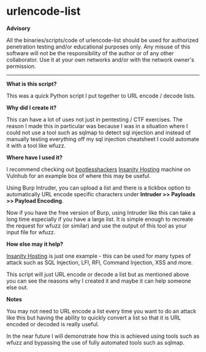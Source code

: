 # urlencode-list

**Advisory**

All the binaries/scripts/code of urlencode-list should be used for authorized penetration testing and/or educational purposes only. Any misuse of this software will not be the responsibility of the author or of any other collaborator. Use it at your own networks and/or with the network owner's permission.
* * *
**What is this script?**

This was a quick Python script I put together to URL encode / decode lists.

**Why did I create it?**

This can have a lot of uses not just in pentesting / CTF exercises. The reason I made this in particular was because I was in a situation where I could not use a tool such as sqlmap to detect sql injection and instead of manually testing everything off my sql injection cheatsheet I could automate it with a tool like wfuzz.

**Where have I used it?**

I recommend checking out [bootlesshackers](https://twitter.com/bootlesshacker) [Insanity Hosting](https://www.vulnhub.com/entry/insanity-1,536/) machine on Vulnhub for an example box of where this may be useful.

Using Burp Intruder, you can upload a list and there is a tickbox option to automatically URL encode specific characters under **Intruder >> Payloads >> Payload Encoding**.

Now if you have the free version of Burp, using Intruder like this can take a long time especially if you have a large list. It is simple enough to recreate the request for wfuzz (or similar) and use the output of this tool as your input file for wfuzz.

**How else may it help?**

[Insanity Hosting](https://www.vulnhub.com/entry/insanity-1,536/) is just one example - this can be used for many types of attack such as SQL Injection, LFI, RFI, Command Injection, XSS and more.

This script will just URL encode or decode a list but as mentioned above you can see the reasons why I created it and maybe it can help someone else out.

**Notes**

You may not need to URL encode a list every time you want to do an attack like this but having the ability to quickly convert a list so that it is URL encoded or decoded is really useful.

In the near future I will demonstrate how this is achieved using tools such as wfuzz and bypassing the use of fully automated tools such as sqlmap.
